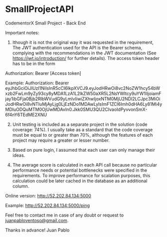 # SmallProjectAPI
CodementorX Small Project - Back End

Important notes:

1) lthough it is not the original way it was requested in the requirement, The JWT authentication used for the API is the Bearer schema, complying with the recommendations in the JWT documentation (See https://jwt.io/introduction/ for further details). The access token header has to be in the form

Authorization: Bearer [Access token]

Example:
Authorization: Bearer eyJhbGciOiJIUzI1NiIsInR5cCI6IkpXVCJ9.eyJodHRwOi8vc2NoZW1hcy54bWxzb2FwLm9yZy93cy8yMDA1LzA1L2lkZW50aXR5L2NsYWltcy9uYW1lIjoiamFjay1ibGFja0Bjb2RlbWVudG9yLmlvIiwiZXhwIjoxNTM0MjU2NDI2LCJpc3MiOiJodHRwOi8vNTIuMjAyLjg0LjEzNDo1MDAwLyIsImF1ZCI6Imh0dHA6Ly81Mi4yMDIuODQuMTM0OjUwMDAvIn0.Jkk0SMU3QU2CIvaoIdPyvvonSmX-6f4nY6TEdME2XNU

2) Unit testing is included as a separate project in the solution (code coverage: 74%). I usually take as a standard that the code coverage must be equal to or greater than 70%, although the features of each project may require a greater or lesser number.

3) Based on pure login, I assumed that each user can only manage their ideas.

4) The average score is calculated in each API call because no particular performance needs or potential bottlenecks were specified in the requirements. To improve performance for scalation purposes, this calculation could be later cached in the database as an additional column.

Online version: http://52.202.84.134:5000

Example: http://52.202.84.134:5000/ping

Feel free to contact me in case of any doubt or request to juanpabloventoso@gmail.com.

Thanks in advance!
Juan Pablo
